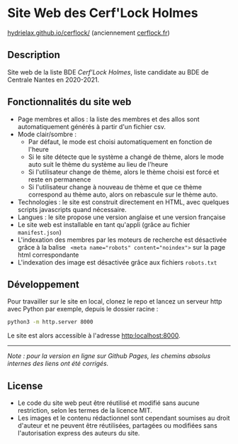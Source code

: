 # Site Web des Cerf'Lock Holmes

[hydrielax.github.io/cerflock/](https://hydrielax.github.io/cerflock/) (anciennement [cerflock.fr](https://cerflock.fr))

## Description

Site web de la liste BDE *Cerf'Lock Holmes*, liste candidate au BDE de Centrale Nantes en 2020-2021.

## Fonctionnalités du site web

* Page membres et allos : la liste des membres et des allos sont automatiquement générés à partir d'un fichier csv.
* Mode clair/sombre :
  * Par défaut, le mode est choisi automatiquement en fonction de l'heure
  * Si le site détecte que le système a changé de thème, alors le mode auto suit le thème du système au lieu de l'heure
  * Si l'utilisateur change de thème, alors le thème choisi est forcé et reste en permanence
  * Si l'utilisateur change à nouveau de thème et que ce thème correspond au thème auto, alors on rebascule sur le thème auto.
* Technologies : le site est construit directement en HTML, avec quelques scripts javascripts quand nécessaire.
* Langues : le site propose une version anglaise et une version française
* Le site web est installable en tant qu'appli (grâce au fichier `manifest.json`)
* L'indexation des membres par les moteurs de recherche est désactivée grâce à la balise `
	<meta name="robots" content="noindex">` sur la page html correspondante
* L'indexation des image est désactivée grâce aux fichiers `robots.txt`

## Développement

Pour travailler sur le site en local, clonez le repo et lancez un serveur http avec Python par exemple, depuis le dossier racine :
```bash
python3 -m http.server 8000
```
Le site est alors accessible à l'adresse [http:localhost:8000](http://localhost:8000).

---

*Note : pour la version en ligne sur Github Pages, les chemins absolus internes des liens ont été corrigés.*


## License

* Le code du site web peut être réutilisé et modifié sans aucune restriction, selon les termes de la licence MIT.
* Les images et le contenu rédactionnel sont cependant soumises au droit d'auteur et ne peuvent être réutilisées, partagées ou modifiées sans l'autorisation express des auteurs du site.

